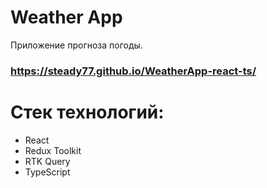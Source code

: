 # Weather App

Приложение прогноза погоды.

### https://steady77.github.io/WeatherApp-react-ts/

# Стек технологий:

- React
- Redux Toolkit
- RTK Query
- TypeScript
